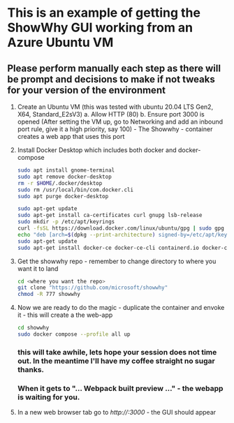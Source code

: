 # This is an example of getting the ShowWhy GUI working from an Azure Ubuntu VM

## Please perform manually each step as there will be prompt and decisions to make if not tweaks for your version of the environment

1. Create an Ubuntu VM (this was tested with ubuntu 20.04 LTS Gen2, X64, Standard_E2sV3)
	a.	Allow HTTP (80)
	b.	Ensure port 3000 is opened (After setting the VM up, go to Networking and add an inbound port rule, give it a high priority, say 100) - The Showwhy - container creates a web app that uses this port
2. Install Docker Desktop which includes both docker and docker-compose
    ```bash
	sudo apt install gnome-terminal
	sudo apt remove docker-desktop
	rm -r $HOME/.docker/desktop
	sudo rm /usr/local/bin/com.docker.cli
	sudo apt purge docker-desktop
	
	sudo apt-get update
	sudo apt-get install ca-certificates curl gnupg lsb-release
	sudo mkdir -p /etc/apt/keyrings
	curl -fsSL https://download.docker.com/linux/ubuntu/gpg | sudo gpg --dearmor -o /etc/apt/keyrings/docker.gpg
	echo "deb [arch=$(dpkg --print-architecture) signed-by=/etc/apt/keyrings/docker.gpg] https://download.docker.com/linux/ubuntu   $(lsb_release -cs) stable" | sudo tee /etc/apt/sources.list.d/docker.list >/dev/null
	sudo apt-get update
	sudo apt-get install docker-ce docker-ce-cli containerd.io docker-compose-plugin
	```

3. Get the showwhy repo - remember to change directory to where you want it to land
	```bash
    cd <where you want the repo>
	git clone "https://github.com/microsoft/showwhy"
	chmod -R 777 showwhy
	```

4. Now we are ready to do the magic - duplicate the container and envoke it - this will create a the web-app
	```bash
    cd showwhy
	sudo docker compose --profile all up
	```
	### this will take awhile, lets hope your session does not time out. In the meantime I'll have my coffee straight no sugar thanks.
	### When it gets to "... Webpack built preview ..." - the webapp is waiting for you.

5. In a new web browser tab go to *http://<your vm ip address>:3000*  - the GUI should appear
